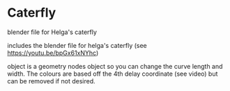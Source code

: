 # Caterfly
blender file for Helga's caterfly

includes the blender file for helga's caterfly (see https://youtu.be/bpGx61xNYhc)

object is a geometry nodes object so you can change the curve length and width. The colours are based off the 4th delay coordinate (see video) but can be removed if not desired. 
